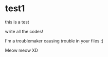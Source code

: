 # test1
this is a test

write all the codes!

I'm a troublemaker causing trouble in your files :)

Meow meow XD

